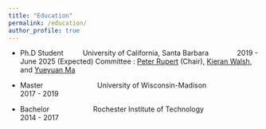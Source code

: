 ```yaml
---
title: "Education"
permalink: /education/
author_profile: true
---
```



* Ph.D Student &ensp;&ensp;&ensp;&ensp;&ensp;University of California, Santa Barbara&ensp;&ensp;&ensp;&ensp;&ensp;&ensp; &ensp; 2019 - June 2025 (Expected)
Committee : [Peter Rupert](https://peterrupert.com/) (Chair), [Kieran Walsh](https://sites.google.com/site/kieranjameswalsh/), and [Yueyuan Ma](https://www.yueyuanma.com/)
* Master &ensp;&ensp;&ensp;&ensp;&ensp;&ensp;&ensp;&ensp;&ensp;&ensp;&ensp;&ensp;&ensp;&ensp;&ensp;University of Wisconsin-Madison&ensp;&ensp;&ensp;&ensp;&ensp; &ensp; &ensp; &ensp; &ensp; &ensp; &ensp; 2017 - 2019

* Bachelor &ensp;&ensp;&ensp;&ensp;&ensp;&ensp;&ensp;&ensp;&ensp;&ensp;&ensp;&ensp;Rochester Institute of Technology&ensp;&ensp;&ensp;&ensp;&ensp;&ensp;&ensp;&ensp;&ensp;&ensp; &ensp; &ensp; &ensp; 2014 - 2017


